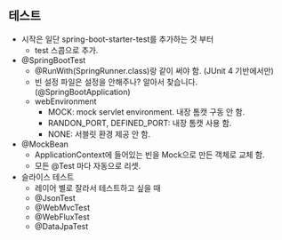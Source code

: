 ## 테스트
- 시작은 일단 spring-boot-starter-test를 추가하는 것 부터
    * test 스콥으로 추가.
- @SpringBootTest
    * @RunWith(SpringRunner.class)랑 같이 써야 함. (JUnit 4 기반에서만)
    * 빈 설정 파일은 설정을 안해주나? 알아서 찾습니다. (@SpringBootApplication)
    * webEnvironment
        * MOCK: mock servlet environment. 내장 톰캣 구동 안 함.
        * RANDON_PORT, DEFINED_PORT: 내장 톰캣 사용 함.
        * NONE: 서블릿 환경 제공 안 함.
- @MockBean
    * ApplicationContext에 들어있는 빈을 Mock으로 만든 객체로 교체 함.
    * 모든 @Test 마다 자동으로 리셋.
- 슬라이스 테스트
    * 레이어 별로 잘라서 테스트하고 싶을 때
    * @JsonTest
    * @WebMvcTest
    * @WebFluxTest
    * @DataJpaTest